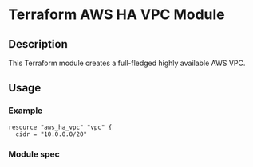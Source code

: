 # Terraform AWS HA VPC Module

## Description

This Terraform module creates a full-fledged highly available AWS VPC.

## Usage

### Example

```
resource "aws_ha_vpc" "vpc" {
  cidr = "10.0.0.0/20"
```

### Module spec

<!-- BEGINNING OF PRE-COMMIT-TERRAFORM DOCS HOOK -->

<!-- END OF PRE-COMMIT-TERRAFORM DOCS HOOK -->